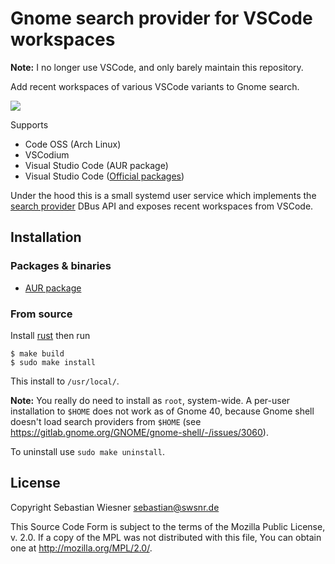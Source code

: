 # Gnome search provider for VSCode workspaces

**Note:** I no longer use VSCode, and only barely maintain this repository.

Add recent workspaces of various VSCode variants to Gnome search.

![](./screenshot.png)

Supports

- Code OSS (Arch Linux)
- VSCodium
- Visual Studio Code (AUR package)
- Visual Studio Code ([Official packages](https://code.visualstudio.com/download))

Under the hood this is a small systemd user service which implements the [search provider][1] DBus API and exposes recent workspaces from VSCode.

[1]: https://developer.gnome.org/SearchProvider/documentation/tutorials/search-provider.html

## Installation

### Packages & binaries

- [AUR package](https://aur.archlinux.org/packages/gnome-search-providers-vscode/)

### From source

Install [rust](https://www.rust-lang.org/tools/install) then run

```console
$ make build
$ sudo make install
```

This install to `/usr/local/`.

**Note:** You really do need to install as `root`, system-wide.
A per-user installation to `$HOME` does not work as of Gnome 40, because Gnome shell doesn't load search providers from `$HOME` (see <https://gitlab.gnome.org/GNOME/gnome-shell/-/issues/3060>).

To uninstall use `sudo make uninstall`.

## License

Copyright Sebastian Wiesner <sebastian@swsnr.de>

This Source Code Form is subject to the terms of the Mozilla Public
License, v. 2.0. If a copy of the MPL was not distributed with this
file, You can obtain one at <http://mozilla.org/MPL/2.0/>.
